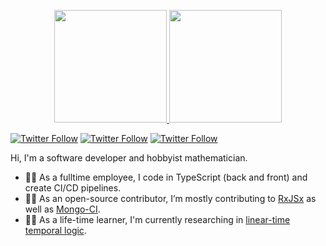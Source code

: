 <p align="center">
  <a href="https://github.com/aerabi">
    <img 
      height="180"
      src="https://github-readme-stats.vercel.app/api/top-langs/?username=anuraghazra&layout=compact&hide=HTML,CSS&langs_count=10" 
    >
  </a>
  <a href="https://github.com/aerabi">
    <img
      height="180"
      src="https://github-readme-stats.vercel.app/api?username=aerabi&count_private=true&show_icons=true&title_color=663399"
    >
  </a>
</p>

[![Twitter Follow](https://img.shields.io/twitter/follow/MohammadAliPER?style=social)](https://twitter.com/MohammadAliPER)
[![Twitter Follow](https://img.shields.io/twitter/follow/MohammadAliEN?style=social)](https://twitter.com/MohammadAliEN)
[![Twitter Follow](https://img.shields.io/twitter/follow/MohammadAliDACH?style=social)](https://twitter.com/MohammadAliDACH)

Hi, I'm a software developer and hobbyist mathematician.

- 🧑‍💼 As a fulltime employee, I code in TypeScript (back and front) and create CI/CD pipelines.
- 🧑‍💻 As an open-source contributor, I’m mostly contributing to [RxJSx](https://www.npmjs.com/rxjsx) as well as [Mongo-CI](https://www.npmjs.com/package/mongo-ci).
- 🧑‍🎓 As a life-time learner, I'm currently researching in [linear-time temporal logic](https://github.com/aerabi/heartbeat-poster).
